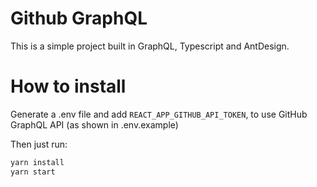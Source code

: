 # Github GraphQL

This is a simple project built in GraphQL, Typescript and AntDesign.

# How to install

Generate a .env file and add `REACT_APP_GITHUB_API_TOKEN`, to use GitHub GraphQL API (as shown in .env.example)

Then just run:

```bash
yarn install
yarn start
```
